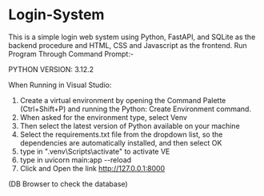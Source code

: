 # Login-System
This is a simple login web system using Python, FastAPI, and SQLite as the backend procedure and HTML, CSS and Javascript as the frontend.
Run Program Through Command Prompt:-

PYTHON VERSION:  3.12.2

When Running in Visual Studio:

1. Create a virtual environment by opening the Command Palette (Ctrl+Shift+P) and running the Python: Create Environment command.
2. When asked for the environment type, select Venv
3. Then select the latest version of Python available on your machine
4. Select the requirements.txt file from the dropdown list, so the dependencies are automatically installed, and then select OK
5. type in ".venv\Scripts\activate" to activate VE
6. type in uvicorn main:app --reload
7. Click and Open the link http://127.0.0.1:8000

(DB Browser to check the database)
